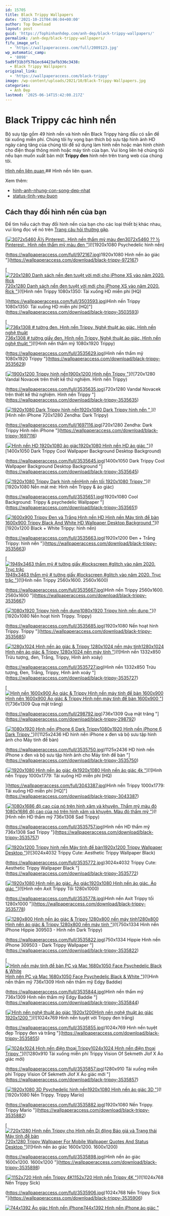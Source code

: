 ```yaml
---
id: 15705
title: Black Trippy Wallpapers
date: '2021-10-21T04:06:04+00:00'
author: Top Download
layout: post
guid: 'https://Tophinhanhdep.com/anh-dep/black-trippy-wallpapers/'
permalink: /anh-dep/black-trippy-wallpapers/
fifu_image_url:
  - 'https://wallpaperaccess.com/full/2009123.jpg'
wp_automatic_camp:
  - '8098'
5ad9f31b3f57b1ec64423afb336c3438:
  - Black Trippy Wallpapers
original_link:
  - 'https://wallpaperaccess.com/black-trippy'
image: /wp-content/uploads/2021/10/Black-Trippy-Wallpapers.jpg
categories:
  - Ảnh Đẹp
lastmod: '2025-06-14T15:42:00.217Z'
---
```

# Black Trippy các hình nền

Bộ sưu tập gồm 49 hình nền và hình nền Black Trippy hàng đầu có sẵn để tải xuống miễn phí. Chúng tôi hy vọng bạn thích bộ sưu tập hình ảnh HD ngày càng tăng của chúng tôi để sử dụng làm hình nền hoặc màn hình chính cho điện thoại thông minh hoặc máy tính của bạn. Vui lòng liên hệ chúng tôi nếu bạn muốn xuất bản một **Trippy đen** hình nền trên trang web của chúng tôi.

[Hình nền liên quan ](#related) ## Hình nền liên quan.

   
 Xem thêm:

   
- [hinh-anh-nhung-con-song-dep-nhat](https://tophinhanhdep.com/hinh-nen-dep/hinh-anh-nhung-con-song-dep-nhat/)
- [status-tinh-yeu-buon](https://tophinhanhdep.com/anh-tinh-yeu/status-tinh-yeu-buon/)

## Cách thay đổi hình nền của bạn

Để tìm hiểu cách thay đổi hình nền của bạn cho các loại thiết bị khác nhau, vui lòng đọc về nó trên [Trang câu hỏi thường gặp](https://tophinhanhdep.com/faq/).

  
[[![3072x5460 Â½ Pinterest:.  Hình nền thẩm mỹ màu đen](https://wallpaperaccess.com/full/2009123.jpg)3072x5460 ?? ½ Pinterest:. Hình nền thẩm mỹ màu đen "](https://wallpaperaccess.com/download/black-trippy-2009123)](![1920x1080 Psychedelic hình nền)

(https://wallpaperaccess.com/full/972167.jpg)1920x1080 Hình nền ảo giác "](https://wallpaperaccess.com/download/black-trippy-972167)

[[![720x1280 Danh sách nền đen tuyệt vời mới cho iPhone XS vào năm 2020. Rick](https://wallpaperaccess.com/full/2398606.jpg)720x1280 Danh sách nền đen tuyệt vời mới cho iPhone XS vào năm 2020. Rick "](https://wallpaperaccess.com/download/black-trippy-2398606)](![Hình nền Trippy 1080x1350: Tải xuống HD miễn phí [HQ)

](https://wallpaperaccess.com/full/3503593.jpg)Hình nền Trippy 1080x1350: Tải xuống HD miễn phí \[HQ\]"](https://wallpaperaccess.com/download/black-trippy-3503593)

[[![736x1308 # tường đen.  Hình nền Trippy, Nghệ thuật ảo giác, Hình nền nghệ thuật](https://wallpaperaccess.com/full/3535626.jpg)736x1308 # tường giấy đen. Hình nền Trippy, Nghệ thuật ảo giác, Hình nền nghệ thuật "](https://wallpaperaccess.com/download/black-trippy-3535626)](![Hình nền thẩm mỹ 1080x1920 Trippy)

(https://wallpaperaccess.com/full/3535629.jpg)Hình nền thẩm mỹ 1080x1920 Trippy "](https://wallpaperaccess.com/download/black-trippy-3535629)

[[![1900x1200 Trippy hình nền](https://wallpaperaccess.com/full/3535630.jpg)1900x1200 Hình nền Trippy "](https://wallpaperaccess.com/download/black-trippy-3535630)](![720x1280 Vandal Novacek trên thiết kế thử nghiệm.  Hình nền Trippy)

(https://wallpaperaccess.com/full/3535635.jpg)720x1280 Vandal Novacek trên thiết kế thử nghiệm. Hình nền Trippy "](https://wallpaperaccess.com/download/black-trippy-3535635)

[[![1920x1080 Dark Trippy hình nền](https://wallpaperaccess.com/full/3535636.jpg)1920x1080 Dark Trippy hình nền " ](https://wallpaperaccess.com/download/black-trippy-3535636)](![Hình nền iPhone 720x1280 Zendha: Dark Trippy)

(https://wallpaperaccess.com/full/1697116.jpg)720x1280 Zendha: Dark Trippy Hình nền iPhone "](https://wallpaperaccess.com/download/black-trippy-1697116)

[[![Hình nền HD 1920x1080 ảo giác](https://wallpaperaccess.com/full/1584216.jpg)1920x1080 Hình nền HD ảo giác "](https://wallpaperaccess.com/download/black-trippy-1584216)](![1400x1050 Dark Trippy Cool Wallpaper Background Desktop Background)

(https://wallpaperaccess.com/full/3535645.jpg)1400x1050 Dark Trippy Cool Wallpaper Background Desktop Background "](https://wallpaperaccess.com/download/black-trippy-3535645)

[[![1920x1080 Trippy Dark hình nền](https://wallpaperaccess.com/full/3535647.jpg)Hình nền tối 1920x1080 Trippy "](https://wallpaperaccess.com/download/black-trippy-3535647)](![1920x1080 Nền mát mẻ: Hình nền Trippy & ảo giác)

(https://wallpaperaccess.com/full/3535651.jpg)1920x1080 Cool Background: Trippy &amp; psychedelic Wallpaper "](https://wallpaperaccess.com/download/black-trippy-3535651)

[[![1600x900 Trippy Đen và Trắng Hình nền HD Hình nền Máy tính để bàn](https://wallpaperaccess.com/full/3535654.jpg)1600x900 Trippy Black And White HD Wallpaper Desktop Background "](https://wallpaperaccess.com/download/black-trippy-3535654)](![1920x1200 Black + White Trippy: hình nền)

(https://wallpaperaccess.com/full/3535663.jpg)1920x1200 Đen + Trắng Trippy: hình nền "](https://wallpaperaccess.com/download/black-trippy-3535663)

[[![1949x3463 thẩm mỹ # tường giấy #lockscreen #glitch vào năm 2020. Trục trặc](https://wallpaperaccess.com/full/2922958.jpg)1949x3463 thẩm mỹ # tường giấy #lockscreen #glitch vào năm 2020. Trục trặc "](https://wallpaperaccess.com/download/black-trippy-2922958)](![Hình nền Trippy 2560x1600.  2560x1600)

(https://wallpaperaccess.com/full/3535667.jpg)Hình nền Trippy 2560x1600. 2560x1600 "](https://wallpaperaccess.com/download/black-trippy-3535667)

[[![1080x1920 Trippy hình nền dunp](https://wallpaperaccess.com/full/3535681.png)1080x1920 Trippy hình nền dunp "](https://wallpaperaccess.com/download/black-trippy-3535681)](![1920x1080 Nền hoạt hình Trippy.  Trippy)

(https://wallpaperaccess.com/full/3535685.jpg)1920x1080 Nền hoạt hình Trippy. Trippy "](https://wallpaperaccess.com/download/black-trippy-3535685)

[[![1280x1024 Hình nền ảo giác & Trippy 1280x1024 nền máy tính](https://wallpaperaccess.com/full/3535711.jpg)1280x1024 Hình nền ảo giác &amp; Trippy 1280x1024 nền máy tính "](https://wallpaperaccess.com/download/black-trippy-3535711)](![Hình nền 1332x850 Trừu tượng, đen, Trắng, Trippy, Hình ảnh xoáy)

(https://wallpaperaccess.com/full/3535727.jpg)Hình nền 1332x850 Trừu tượng, Đen, Trắng, Trippy, Hình ảnh xoáy "](https://wallpaperaccess.com/download/black-trippy-3535727)

[[![Hình nền 1600x900 Ảo giác & Trippy Hình nền máy tính để bàn 1600x900](https://wallpaperaccess.com/full/3535732.jpg)Hình nền 1600x900 Ảo giác &amp; Trippy Hình nền máy tính để bàn 1600x900 "](https://wallpaperaccess.com/download/black-trippy-3535732)](![736x1309 Quạ mặt trăng)

(https://wallpaperaccess.com/full/298792.jpg)736x1309 Quạ mặt trăng "](https://wallpaperaccess.com/download/black-trippy-298792)

[[![1080x1920 Hình nền iPhone 6 Dark Trippy](https://wallpaperaccess.com/full/3535747.jpg)1080x1920 Hình nền iPhone 6 Dark Trippy "](https://wallpaperaccess.com/download/black-trippy-3535747)](![1125x2436 HD hình nền iPhone x đen và bộ sưu tập hình ảnh cho Máy tính để bàn)

(https://wallpaperaccess.com/full/3535750.jpg)1125x2436 HD hình nền iPhone x đen và bộ sưu tập hình ảnh cho Máy tính để bàn "](https://wallpaperaccess.com/download/black-trippy-3535750)

[[![1920x1080 Hình nền ảo giác 4k](https://wallpaperaccess.com/full/3364497.jpg)1920x1080 Hình nền ảo giác 4k "](https://wallpaperaccess.com/download/black-trippy-3364497)](![Hình nền Trippy 1000x1779: Tải xuống HD miễn phí [HQ)

](https://wallpaperaccess.com/full/3043387.jpg)Hình nền Trippy 1000x1779: Tải xuống HD miễn phí \[HQ\]"](https://wallpaperaccess.com/download/black-trippy-3043387)

[[![1080x1686 độ cao của nó trên hình xăm và khuyên.  Thẩm mỹ màu đỏ](https://wallpaperaccess.com/full/3535755.jpg)1080x1686 độ cao của nó trên hình xăm và khuyên. Màu đỏ thẩm mỹ "](https://wallpaperaccess.com/download/black-trippy-3535755)](![Hình nền HD thẩm mỹ 736x1308 Sad Trippy)

(https://wallpaperaccess.com/full/3535757.jpg)Hình nền HD thẩm mỹ 736x1308 Sad Trippy "](https://wallpaperaccess.com/download/black-trippy-3535757)

[[![1920x1200 Trippy hình nền Máy tính để bàn](https://wallpaperaccess.com/full/3535759.jpg)1920x1200 Trippy Wallpaper Desktop "](https://wallpaperaccess.com/download/black-trippy-3535759)](![3024x4032 Trippy Cute: Aesthetic Trippy Wallpaper Black)

(https://wallpaperaccess.com/full/3535772.jpg)3024x4032 Trippy Cute: Aesthetic Trippy Wallpaper Black "](https://wallpaperaccess.com/download/black-trippy-3535772)

[[![1920x1080 Hình nền ảo giác.  Ảo giác](https://wallpaperaccess.com/full/3364677.jpg)1920x1080 Hình nền ảo giác. Ảo giác "](https://wallpaperaccess.com/download/black-trippy-3364677)](![Hình nền Axit Trippy Tối 1280x1000)

(https://wallpaperaccess.com/full/3535778.jpg)Hình nền Axit Trippy tối 1280x1000 "](https://wallpaperaccess.com/download/black-trippy-3535778)

[[![1280x800 Hình nền ảo giác & Trippy 1280x800 nền máy tính](https://wallpaperaccess.com/full/3535815.jpg)1280x800 Hình nền ảo giác &amp; Trippy 1280x800 nền máy tính "](https://wallpaperaccess.com/download/black-trippy-3535815)](![750x1334 Hình nền iPhone Hippie 309503 - Hình nền Dark Trippy)

(https://wallpaperaccess.com/full/3535822.jpg)750x1334 Hippie Hình nền iPhone 309503 - Dark Trippy Wallpaper "](https://wallpaperaccess.com/download/black-trippy-3535822)

[[![Hình nền máy tính để bàn PC và Mac 1680x1050 Face Psychedelic Black & White](https://wallpaperaccess.com/full/3535827.jpg)Hình nền PC và Mac 1680x1050 Face Psychedelic Black &amp; White "](https://wallpaperaccess.com/download/black-trippy-3535827)](![Hình nền thẩm mỹ 736x1309 Hình nền thẩm mỹ Edgy Baddie)

(https://wallpaperaccess.com/full/3535844.jpg)Hình nền thẩm mỹ 736x1309 Hình nền thẩm mỹ Edgy Baddie "](https://wallpaperaccess.com/download/black-trippy-3535844)

[[![Hình nền nghệ thuật ảo giác 1920x1200](https://wallpaperaccess.com/full/3535848.jpg)Hình nền nghệ thuật ảo giác 1920x1200 "](https://wallpaperaccess.com/download/black-trippy-3535848)](![1024x769 Hình nền tuyệt vời Trippy đen trắng)

(https://wallpaperaccess.com/full/3535855.jpg)1024x769 Hình nền tuyệt đẹp Trippy đen và trắng "](https://wallpaperaccess.com/download/black-trippy-3535855)

[[![1024x1024 Hình nền điện thoại Trippy](https://wallpaperaccess.com/full/3535856.jpg)1024x1024 Hình nền điện thoại Trippy "](https://wallpaperaccess.com/download/black-trippy-3535856)](![1280x910 Tải xuống miễn phí Trippy Vision Of Sekmeth Jlof X Ảo giác mới)

(https://wallpaperaccess.com/full/3535857.jpg)1280x910 Tải xuống miễn phí Trippy Vision Of Sekmeth Jlof X Ảo giác mới "](https://wallpaperaccess.com/download/black-trippy-3535857)

[[![1920x1080 3D Psychedelic hình nền](https://wallpaperaccess.com/full/3535875.jpg)1920x1080 Hình nền ảo giác 3D "](https://wallpaperaccess.com/download/black-trippy-3535875)](![1920x1080 Nền Trippy.  Trippy Mario)

(https://wallpaperaccess.com/full/3535882.jpg)1920x1080 Nền Trippy. Trippy Mario "](https://wallpaperaccess.com/download/black-trippy-3535882)

[[![720x1280 Hình nền Trippy cho Hình nền Di động Báo giá và Trạng thái Máy tính để bàn](https://wallpaperaccess.com/full/3535897.jpg)720x1280 Trippy Wallpaper For Mobile Wallpaper Quotes And Status Desktop "](https://wallpaperaccess.com/download/black-trippy-3535897)](![Hình nền ảo giác 1600x1200.  1600x1200)

(https://wallpaperaccess.com/full/3535898.jpg)Hình nền ảo giác 1600x1200. 1600x1200 "](https://wallpaperaccess.com/download/black-trippy-3535898)

[[![1152x720 Hình nền Trippy 4K](https://wallpaperaccess.com/full/3535900.jpg)1152x720 Hình nền Trippy 4K "](https://wallpaperaccess.com/download/black-trippy-3535900)](![1024x768 Nền Trippy Sick)

(https://wallpaperaccess.com/full/3535906.jpg)1024x768 Nền Trippy Sick "](https://wallpaperaccess.com/download/black-trippy-3535906)

[![744x1392 Ảo giác Hình nền iPhone](https://wallpaperaccess.com/full/3535907.jpg)744x1392 Hình nền iPhone ảo giác "](https://wallpaperaccess.com/download/black-trippy-3535907)

